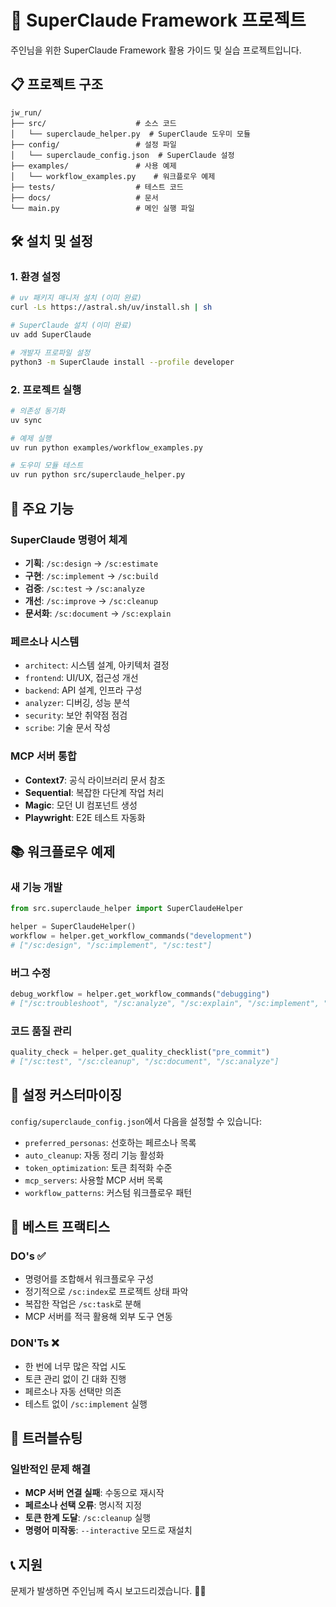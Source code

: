 # 🚀 SuperClaude Framework 프로젝트

주인님을 위한 SuperClaude Framework 활용 가이드 및 실습 프로젝트입니다.

## 📋 프로젝트 구조

```
jw_run/
├── src/                    # 소스 코드
│   └── superclaude_helper.py  # SuperClaude 도우미 모듈
├── config/                 # 설정 파일
│   └── superclaude_config.json  # SuperClaude 설정
├── examples/               # 사용 예제
│   └── workflow_examples.py    # 워크플로우 예제
├── tests/                  # 테스트 코드
├── docs/                   # 문서
└── main.py                 # 메인 실행 파일
```

## 🛠️ 설치 및 설정

### 1. 환경 설정
```bash
# uv 패키지 매니저 설치 (이미 완료)
curl -Ls https://astral.sh/uv/install.sh | sh

# SuperClaude 설치 (이미 완료)
uv add SuperClaude

# 개발자 프로파일 설정
python3 -m SuperClaude install --profile developer
```

### 2. 프로젝트 실행
```bash
# 의존성 동기화
uv sync

# 예제 실행
uv run python examples/workflow_examples.py

# 도우미 모듈 테스트
uv run python src/superclaude_helper.py
```

## 🎯 주요 기능

### SuperClaude 명령어 체계
- **기획**: `/sc:design` → `/sc:estimate`
- **구현**: `/sc:implement` → `/sc:build`
- **검증**: `/sc:test` → `/sc:analyze`
- **개선**: `/sc:improve` → `/sc:cleanup`
- **문서화**: `/sc:document` → `/sc:explain`

### 페르소나 시스템
- `architect`: 시스템 설계, 아키텍처 결정
- `frontend`: UI/UX, 접근성 개선
- `backend`: API 설계, 인프라 구성
- `analyzer`: 디버깅, 성능 분석
- `security`: 보안 취약점 점검
- `scribe`: 기술 문서 작성

### MCP 서버 통합
- **Context7**: 공식 라이브러리 문서 참조
- **Sequential**: 복잡한 다단계 작업 처리
- **Magic**: 모던 UI 컴포넌트 생성
- **Playwright**: E2E 테스트 자동화

## 📚 워크플로우 예제

### 새 기능 개발
```python
from src.superclaude_helper import SuperClaudeHelper

helper = SuperClaudeHelper()
workflow = helper.get_workflow_commands("development")
# ["/sc:design", "/sc:implement", "/sc:test"]
```

### 버그 수정
```python
debug_workflow = helper.get_workflow_commands("debugging")
# ["/sc:troubleshoot", "/sc:analyze", "/sc:explain", "/sc:implement", "/sc:test"]
```

### 코드 품질 관리
```python
quality_check = helper.get_quality_checklist("pre_commit")
# ["/sc:test", "/sc:cleanup", "/sc:document", "/sc:analyze"]
```

## 🔧 설정 커스터마이징

`config/superclaude_config.json`에서 다음을 설정할 수 있습니다:

- `preferred_personas`: 선호하는 페르소나 목록
- `auto_cleanup`: 자동 정리 기능 활성화
- `token_optimization`: 토큰 최적화 수준
- `mcp_servers`: 사용할 MCP 서버 목록
- `workflow_patterns`: 커스텀 워크플로우 패턴

## 📖 베스트 프랙티스

### DO's ✅
- 명령어를 조합해서 워크플로우 구성
- 정기적으로 `/sc:index`로 프로젝트 상태 파악
- 복잡한 작업은 `/sc:task`로 분해
- MCP 서버를 적극 활용해 외부 도구 연동

### DON'Ts ❌
- 한 번에 너무 많은 작업 시도
- 토큰 관리 없이 긴 대화 진행
- 페르소나 자동 선택만 의존
- 테스트 없이 `/sc:implement` 실행

## 🚨 트러블슈팅

### 일반적인 문제 해결
- **MCP 서버 연결 실패**: 수동으로 재시작
- **페르소나 선택 오류**: 명시적 지정
- **토큰 한계 도달**: `/sc:cleanup` 실행
- **명령어 미작동**: `--interactive` 모드로 재설치

## 📞 지원

문제가 발생하면 주인님께 즉시 보고드리겠습니다. 🙇‍♂️
